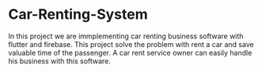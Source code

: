 # Car-Renting-System
In this project we are immplementing car renting business software with flutter and firebase.
This project solve the problem with rent a car and save valuable time of the passenger.
A car rent service owner can easily handle his business with this software.
